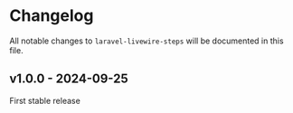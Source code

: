 # Changelog

All notable changes to `laravel-livewire-steps` will be documented in this file.

## v1.0.0 - 2024-09-25

First stable release
